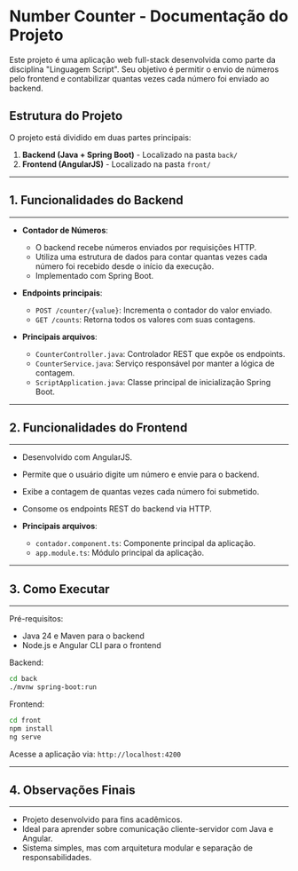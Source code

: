
# Number Counter - Documentação do Projeto


Este projeto é uma aplicação web full-stack desenvolvida como parte da disciplina "Linguagem Script". 
Seu objetivo é permitir o envio de números pelo frontend e contabilizar quantas vezes cada número foi enviado ao backend.

Estrutura do Projeto
---------------------

O projeto está dividido em duas partes principais:
1. **Backend (Java + Spring Boot)** - Localizado na pasta `back/`
2. **Frontend (AngularJS)** - Localizado na pasta `front/`

---
## 1. Funcionalidades do Backend
---

- **Contador de Números**: 
  - O backend recebe números enviados por requisições HTTP.
  - Utiliza uma estrutura de dados para contar quantas vezes cada número foi recebido desde o início da execução.
  - Implementado com Spring Boot.

- **Endpoints principais**:
  - `POST /counter/{value}`: Incrementa o contador do valor enviado.
  - `GET /counts`: Retorna todos os valores com suas contagens.

- **Principais arquivos**:
  - `CounterController.java`: Controlador REST que expõe os endpoints.
  - `CounterService.java`: Serviço responsável por manter a lógica de contagem.
  - `ScriptApplication.java`: Classe principal de inicialização Spring Boot.

---
## 2. Funcionalidades do Frontend
---

- Desenvolvido com AngularJS.
- Permite que o usuário digite um número e envie para o backend.
- Exibe a contagem de quantas vezes cada número foi submetido.
- Consome os endpoints REST do backend via HTTP.

- **Principais arquivos**:
  - `contador.component.ts`: Componente principal da aplicação.
  - `app.module.ts`: Módulo principal da aplicação.

---
## 3. Como Executar
---

Pré-requisitos:
- Java 24 e Maven para o backend
- Node.js e Angular CLI para o frontend

Backend:
```bash
cd back
./mvnw spring-boot:run
```

Frontend:
```bash
cd front
npm install
ng serve
```

Acesse a aplicação via: `http://localhost:4200`

---
## 4. Observações Finais
---

- Projeto desenvolvido para fins acadêmicos.
- Ideal para aprender sobre comunicação cliente-servidor com Java e Angular.
- Sistema simples, mas com arquitetura modular e separação de responsabilidades.
